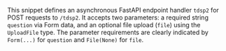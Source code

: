 This snippet defines an asynchronous FastAPI endpoint handler `tdsp2` for POST requests to `/tdsp2`. It accepts two parameters: a required string `question` via Form data, and an optional file upload (`file`) using the `UploadFile` type. The parameter requirements are clearly indicated by `Form(...)` for `question` and `File(None)` for `file`.